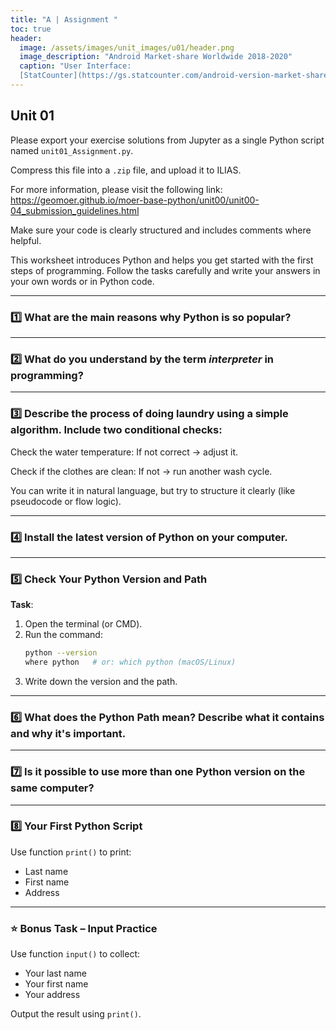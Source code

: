 ```yaml
---
title: "A | Assignment "
toc: true
header:
  image: /assets/images/unit_images/u01/header.png
  image_description: "Android Market-share Worldwide 2018-2020"
  caption: "User Interface:
  [StatCounter](https://gs.statcounter.com/android-version-market-share/mobile/worldwide/#monthly-201907-202001) [via Statista](https://www.statista.com/statistics/921152/mobile-android-version-share-worldwide/)"
---
```


## Unit 01

Please export your exercise solutions from Jupyter as a single Python script named `unit01_Assignment.py`.  

Compress this file into a `.zip` file, and upload it to ILIAS.

For more information, please visit the following link:  
https://geomoer.github.io/moer-base-python/unit00/unit00-04_submission_guidelines.html

Make sure your code is clearly structured and includes comments where helpful.

This worksheet introduces Python and helps you get started with the first steps of programming. Follow the tasks carefully and write your answers in your own words or in Python code.

---

### 1️⃣ What are the main reasons why Python is so popular?  

---

### 2️⃣ What do you understand by the term *interpreter* in programming?  

---

### 3️⃣ Describe the process of doing laundry using a simple algorithm. Include two conditional checks:

Check the water temperature: If not correct → adjust it.

Check if the clothes are clean: If not → run another wash cycle.

You can write it in natural language, but try to structure it clearly (like pseudocode or flow logic).

---

### 4️⃣ Install the latest version of Python on your computer.

---

### 5️⃣ Check Your Python Version and Path

**Task**:
1. Open the terminal (or CMD).
2. Run the command:
   ```bash
   python --version
   where python   # or: which python (macOS/Linux)
   ```
3. Write down the version and the path.

---

### 6️⃣ What does the Python Path mean? Describe what it contains and why it's important.

---

### 7️⃣ Is it possible to use more than one Python version on the same computer?  

---

### 8️⃣ Your First Python Script

Use function `print()` to print:
   - Last name
   - First name
   - Address
   
---

### ⭐ Bonus Task – Input Practice

Use function `input()` to collect:
   - Your last name
   - Your first name
   - Your address
   
Output the result using `print()`.

